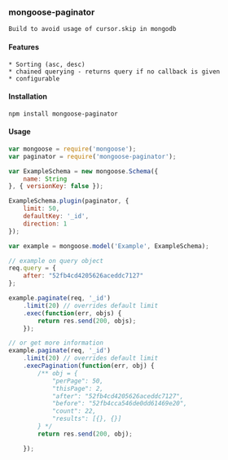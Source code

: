 ### mongoose-paginator

    Build to avoid usage of cursor.skip in mongodb

#### Features
    * Sorting (asc, desc)
    * chained querying - returns query if no callback is given
    * configurable

#### Installation

```cli
npm install mongoose-paginator
```

#### Usage

```js
var mongoose = require('mongoose');
var paginator = require('mongoose-paginator');

var ExampleSchema = new mongoose.Schema({
    name: String
}, { versionKey: false });

ExampleSchema.plugin(paginator, {
    limit: 50,
    defaultKey: '_id',
    direction: 1
});

var example = mongoose.model('Example', ExampleSchema);

// example on query object
req.query = {
    after: "52fb4cd4205626aceddc7127"
};

example.paginate(req, '_id')
    .limit(20) // overrides default limit
    .exec(function(err, objs) {
        return res.send(200, objs);
    });

// or get more information
example.paginate(req, '_id')
    .limit(20) // overrides default limit
    .execPagination(function(err, obj) {
        /** obj = {
            "perPage": 50,
            "thisPage": 2,
            "after": "52fb4cd4205626aceddc7127",
            "before": "52fb4cca546de0dd61469e20",
            "count": 22,
            "results": [{}, {}]
        } */
        return res.send(200, obj);

    });

```
